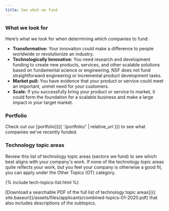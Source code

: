 ```yaml
---
title: See what we fund
---
```


### What we look for

Here’s what we look for when determining which companies to fund:

- **Transformative:** Your innovation could make a difference to people worldwide or revolutionize an industry.
- **Technologically Innovative:** You need research and development funding to create new products, services, and other scalable solutions based on fundamental science or engineering. NSF does not fund straightforward engineering or incremental product development tasks.
- **Market pull:** You have evidence that your product or service could meet an important, unmet need for your customers.
- **Scale:** If you successfully bring your product or service to market, it could form the foundation for a scalable business and make a large impact in your target market.

### Portfolio

Check out our [portfolio]({{ '/portfolio/' | relative_url }}) to see what companies we’ve recently funded.

### Technology topic areas

Review this list of technology topic areas (sectors we fund) to see which best aligns with your company's work. If none of the technology topic areas quite reflects your work, but you feel your company is otherwise a good fit, you can apply under the Other Topics (OT) category.

{% include tech-topics-list.html %}

[Download a searchable PDF of the full list of technology topic areas]({{ site.baseurl}}/assets/files/applicants/combined-topics-01-2020.pdf) that also includes descriptions of the subtopics.
